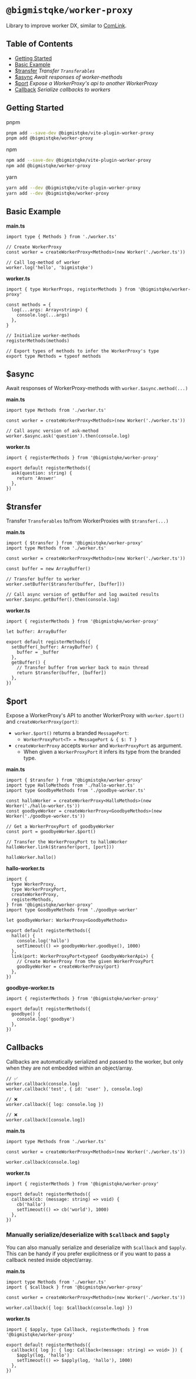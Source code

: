 # `@bigmistqke/worker-proxy`

Library to improve worker DX, similar to [ComLink](https://github.com/GoogleChromeLabs/comlink).

## Table of Contents

- [Getting Started](#getting-started)
- [Basic Example](#basics)
- [$transfer](#transfer) _Transfer `Transferables`_
- [$async](#async) _Await responses of worker-methods_
- [$port](#port) _Expose a WorkerProxy's api to another WorkerProxy_
- [Callback](#callback) _Serialize callbacks to workers_

## Getting Started

pnpm

```bash
pnpm add --save-dev @bigmistqke/vite-plugin-worker-proxy
pnpm add @bigmistqke/worker-proxy
```

npm

```bash
npm add --save-dev @bigmistqke/vite-plugin-worker-proxy
npm add @bigmistqke/worker-proxy
```

yarn

```bash
yarn add --dev @bigmistqke/vite-plugin-worker-proxy
yarn add --dev @bigmistqke/worker-proxy
```

## Basic Example

**main.ts**

```tsx
import type { Methods } from './worker.ts'

// Create WorkerProxy
const worker = createWorkerProxy<Methods>(new Worker('./worker.ts'))

// Call log-method of worker
worker.log('hello', 'bigmistqke')
```

**worker.ts**

```tsx
import { type WorkerProps, registerMethods } from '@bigmistqke/worker-proxy'

const methods = {
  log(...args: Array<string>) {
    console.log(...args)
  },
}

// Initialize worker-methods
registerMethods(methods)

// Export types of methods to infer the WorkerProxy's type
export type Methods = typeof methods
```

## $async

Await responses of WorkerProxy-methods with `worker.$async.method(...)`

**main.ts**

```tsx
import type Methods from './worker.ts'

const worker = createWorkerProxy<Methods>(new Worker('./worker.ts'))

// Call async version of ask-method
worker.$async.ask('question').then(console.log)
```

**worker.ts**

```tsx
import { registerMethods } from '@bigmistqke/worker-proxy'

export default registerMethods({
  ask(question: string) {
    return 'Answer'
  },
})
```

## $transfer

Transfer `Transferables` to/from WorkerProxies with `$transfer(...)`

**main.ts**

```tsx
import { $transfer } from '@bigmistqke/worker-proxy'
import type Methods from './worker.ts'

const worker = createWorkerProxy<Methods>(new Worker('./worker.ts'))

const buffer = new ArrayBuffer()

// Transfer buffer to worker
worker.setBuffer($transfer(buffer, [buffer]))

// Call async version of getBuffer and log awaited results
worker.$async.getBuffer().then(console.log)
```

**worker.ts**

```tsx
import { registerMethods } from '@bigmistqke/worker-proxy'

let buffer: ArrayBuffer

export default registerMethods({
  setBuffer(_buffer: ArrayBuffer) {
    buffer = _buffer
  },
  getBuffer() {
    // Transfer buffer from worker back to main thread
    return $transfer(buffer, [buffer])
  },
})
```

## $port

Expose a WorkerProxy's API to another WorkerProxy with `worker.$port()` and `createWorkerProxy(port)`:

- `worker.$port()` returns a branded `MessagePort`:
  - `WorkerProxyPort<T> = MessagePort & { $: T }`
- `createWorkerProxy` accepts `Worker` and `WorkerProxyPort` as argument.
  - When given a `WorkerProxyPort` it infers its type from the branded type.

**main.ts**

```tsx
import { $transfer } from '@bigmistqke/worker-proxy'
import type HalloMethods from './hallo-worker.ts'
import type GoodbyeMethods from './goodbye-worker.ts'

const halloWorker = createWorkerProxy<HalloMethods>(new Worker('./hallo-worker.ts'))
const goodbyeWorker = createWorkerProxy<GoodbyeMethods>(new Worker('./goodbye-worker.ts'))

// Get a WorkerProxyPort of goodbyeWorker
const port = goodbyeWorker.$port()

// Transfer the WorkerProxyPort to halloWorker
halloWorker.link($transfer(port, [port]))

halloWorker.hallo()
```

**hallo-worker.ts**

```tsx
import {
  type WorkerProxy,
  type WorkerProxyPort,
  createWorkerProxy,
  registerMethods,
} from '@bigmistqke/worker-proxy'
import type GoodbyeMethods from './goodbye-worker'

let goodbyeWorker: WorkerProxy<GoodbyeMethods>

export default registerMethods({
  hallo() {
    console.log('hallo')
    setTimeout(() => goodbyeWorker.goodbye(), 1000)
  },
  link(port: WorkerProxyPort<typeof GoodbyeWorkerApi>) {
    // Create WorkerProxy from the given WorkerProxyPort
    goodbyeWorker = createWorkerProxy(port)
  },
})
```

**goodbye-worker.ts**

```tsx
import { registerMethods } from '@bigmistqke/worker-proxy'

export default registerMethods({
  goodbye() {
    console.log('goodbye')
  },
})
```

## Callbacks

Callbacks are automatically serialized and passed to the worker, but only when they are not embedded within an object/array.

```tsx
// ✅
worker.callback(console.log)
worker.callback('test', { id: 'user' }, console.log)

// ❌
worker.callback({ log: console.log })

// ❌
worker.callback([console.log])
```

**main.ts**

```tsx
import type Methods from './worker.ts'

const worker = createWorkerProxy<Methods>(new Worker('./worker.ts'))

worker.callback(console.log)
```

**worker.ts**

```tsx
import { registerMethods } from '@bigmistqke/worker-proxy'

export default registerMethods({
  callback(cb: (message: string) => void) {
    cb('hallo')
    setTimeout(() => cb('world'), 1000)
  },
})
```

### Manually serialize/deserialize with `$callback` and `$apply`

You can also manually serialize and deserialize with `$callback` and `$apply`. This can be handy if you prefer explicitness or if you want to pass a callback nested inside object/array.

**main.ts**

```tsx
import type Methods from './worker.ts'
import { $callback } from '@bigmistqke/worker-proxy'

const worker = createWorkerProxy<Methods>(new Worker('./worker.ts'))

worker.callback({ log: $callback(console.log) })
```

**worker.ts**

```tsx
import { $apply, type Callback, registerMethods } from '@bigmistqke/worker-proxy'

export default registerMethods({
  callback({ log }: { log: Callback<(message: string) => void> }) {
    $apply(log, 'hallo')
    setTimeout(() => $apply(log, 'hallo'), 1000)
  },
})
```
